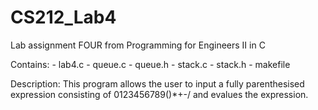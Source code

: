 CS212_Lab4
==========

Lab assignment FOUR from Programming for Engineers II in C

  Contains:
	- lab4.c
	- queue.c
	- queue.h
	- stack.c
	- stack.h
	- makefile

Description:
	This program allows the user to input a fully parenthesised expression consisting
	of 0123456789()*+-/ and evalues the expression.
